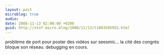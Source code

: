```yaml
---
layout: post
microblog: true
audio: 
date: 2008-11-13 02:00:00 +0200
guid: http://xtof.micro.blog/2008/11/13/t1003595932.html
---
```

problème de port pour poster des vidéos sur seesmic... la cité des congrès bloque son réseau. debugging en cours.
